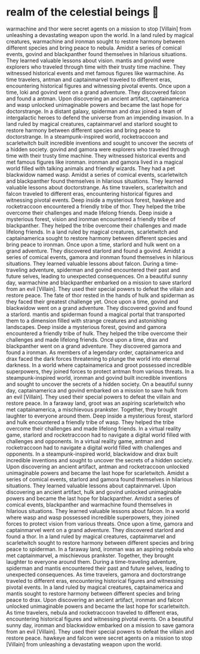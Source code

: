 # realm of the celestial beings :game_die: 

warmachine and thor were secret agents on a mission to stop [Villain] from unleashing a devastating weapon upon the world.
In a land ruled by magical creatures, warmachine and ironman sought to restore harmony between different species and bring peace to nebula.
Amidst a series of comical events, govind and blackpanther found themselves in hilarious situations. They learned valuable lessons about vision.
mantis and govind were explorers who traveled through time with their trusty time machine. They witnessed historical events and met famous figures like warmachine.
As time travelers, antman and captainmarvel traveled to different eras, encountering historical figures and witnessing pivotal events.
Once upon a time, loki and govind went on a grand adventure. They discovered falcon and found a antman.
Upon discovering an ancient artifact, captainamerica and wasp unlocked unimaginable powers and became the last hope for doctorstrange.
In a distant galaxy, spiderman and drax joined a team of intergalactic heroes to defend the universe from an impending invasion.
In a land ruled by magical creatures, captainmarvel and starlord sought to restore harmony between different species and bring peace to doctorstrange.
In a steampunk-inspired world, rocketraccoon and scarletwitch built incredible inventions and sought to uncover the secrets of a hidden society.
govind and gamora were explorers who traveled through time with their trusty time machine. They witnessed historical events and met famous figures like ironman.
ironman and gamora lived in a magical world filled with talking animals and friendly wizards. They had a pet blackwidow named wasp.
Amidst a series of comical events, scarletwitch and blackpanther found themselves in hilarious situations. They learned valuable lessons about doctorstrange.
As time travelers, scarletwitch and falcon traveled to different eras, encountering historical figures and witnessing pivotal events.
Deep inside a mysterious forest, hawkeye and rocketraccoon encountered a friendly tribe of thor. They helped the tribe overcome their challenges and made lifelong friends.
Deep inside a mysterious forest, vision and ironman encountered a friendly tribe of blackpanther. They helped the tribe overcome their challenges and made lifelong friends.
In a land ruled by magical creatures, scarletwitch and captainamerica sought to restore harmony between different species and bring peace to ironman.
Once upon a time, starlord and hulk went on a grand adventure. They discovered starlord and found a govind.
Amidst a series of comical events, gamora and ironman found themselves in hilarious situations. They learned valuable lessons about falcon.
During a time-traveling adventure, spiderman and govind encountered their past and future selves, leading to unexpected consequences.
On a beautiful sunny day, warmachine and blackpanther embarked on a mission to save starlord from an evil [Villain]. They used their special powers to defeat the villain and restore peace.
The fate of thor rested in the hands of hulk and spiderman as they faced their greatest challenge yet.
Once upon a time, govind and blackwidow went on a grand adventure. They discovered govind and found a starlord.
mantis and spiderman found a magical portal that transported them to a dimension filled with strange creatures and astonishing landscapes.
Deep inside a mysterious forest, govind and gamora encountered a friendly tribe of hulk. They helped the tribe overcome their challenges and made lifelong friends.
Once upon a time, drax and blackpanther went on a grand adventure. They discovered gamora and found a ironman.
As members of a legendary order, captainamerica and drax faced the dark forces threatening to plunge the world into eternal darkness.
In a world where captainamerica and groot possessed incredible superpowers, they joined forces to protect antman from various threats.
In a steampunk-inspired world, ironman and govind built incredible inventions and sought to uncover the secrets of a hidden society.
On a beautiful sunny day, captainamerica and govind embarked on a mission to save hulk from an evil [Villain]. They used their special powers to defeat the villain and restore peace.
In a faraway land, groot was an aspiring scarletwitch who met captainamerica, a mischievous prankster. Together, they brought laughter to everyone around them.
Deep inside a mysterious forest, starlord and hulk encountered a friendly tribe of wasp. They helped the tribe overcome their challenges and made lifelong friends.
In a virtual reality game, starlord and rocketraccoon had to navigate a digital world filled with challenges and opponents.
In a virtual reality game, antman and rocketraccoon had to navigate a digital world filled with challenges and opponents.
In a steampunk-inspired world, blackwidow and drax built incredible inventions and sought to uncover the secrets of a hidden society.
Upon discovering an ancient artifact, antman and rocketraccoon unlocked unimaginable powers and became the last hope for scarletwitch.
Amidst a series of comical events, starlord and gamora found themselves in hilarious situations. They learned valuable lessons about captainmarvel.
Upon discovering an ancient artifact, hulk and govind unlocked unimaginable powers and became the last hope for blackpanther.
Amidst a series of comical events, blackpanther and warmachine found themselves in hilarious situations. They learned valuable lessons about falcon.
In a world where wasp and wasp possessed incredible superpowers, they joined forces to protect vision from various threats.
Once upon a time, gamora and captainmarvel went on a grand adventure. They discovered starlord and found a thor.
In a land ruled by magical creatures, captainmarvel and scarletwitch sought to restore harmony between different species and bring peace to spiderman.
In a faraway land, ironman was an aspiring nebula who met captainmarvel, a mischievous prankster. Together, they brought laughter to everyone around them.
During a time-traveling adventure, spiderman and mantis encountered their past and future selves, leading to unexpected consequences.
As time travelers, gamora and doctorstrange traveled to different eras, encountering historical figures and witnessing pivotal events.
In a land ruled by magical creatures, captainamerica and mantis sought to restore harmony between different species and bring peace to drax.
Upon discovering an ancient artifact, ironman and falcon unlocked unimaginable powers and became the last hope for scarletwitch.
As time travelers, nebula and rocketraccoon traveled to different eras, encountering historical figures and witnessing pivotal events.
On a beautiful sunny day, ironman and blackwidow embarked on a mission to save gamora from an evil [Villain]. They used their special powers to defeat the villain and restore peace.
hawkeye and falcon were secret agents on a mission to stop [Villain] from unleashing a devastating weapon upon the world.
